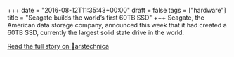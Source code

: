 +++
date = "2016-08-12T11:35:43+00:00"
draft = false
tags = ["hardware"]
title = "Seagate builds the world’s first 60TB SSD"
+++
Seagate, the American data storage company, announced this week that it had created a 60TB SSD, currently the largest solid state drive in the world.

[Read the full story on arstechnica](http://arstechnica.com/gadgets/2016/08/seagate-unveils-60tb-ssd-the-worlds-largest-hard-drive/)